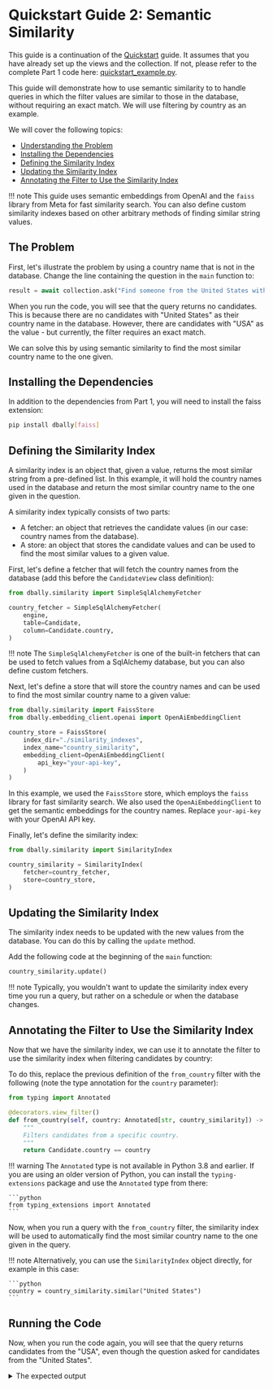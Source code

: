 # Quickstart Guide 2: Semantic Similarity

This guide is a continuation of the [Quickstart](./quickstart.md) guide. It assumes that you have already set up the views and the collection. If not, please refer to the complete Part 1 code here: [quickstart_example.py](quickstart_example.py).

This guide will demonstrate how to use semantic similarity to to handle queries in which the filter values are similar to those in the database, without requiring an exact match. We will use filtering by country as an example.

We will cover the following topics:

- [Understanding the Problem](#the-problem)
- [Installing the Dependencies](#installing-the-dependencies)
- [Defining the Similarity Index](#defining-the-similarity-index)
- [Updating the Similarity Index](#updating-the-similarity-index)
- [Annotating the Filter to Use the Similarity Index](#annotating-the-filter-to-use-the-similarity-index)

!!! note
    This guide uses semantic embeddings from OpenAI and the `faiss` library from Meta for fast similarity search. You can also define custom similarity indexes based on other arbitrary methods of finding similar string values.

## The Problem
First, let's illustrate the problem by using a country name that is not in the database. Change the line containing the question in the `main` function to:

```python
result = await collection.ask("Find someone from the United States with more than 2 years of experience.")
```

When you run the code, you will see that the query returns no candidates. This is because there are no candidates with "United States" as their country name in the database. However, there are candidates with "USA" as the value - but currently, the filter requires an exact match.

We can solve this by using semantic similarity to find the most similar country name to the one given.

## Installing the Dependencies
In addition to the dependencies from Part 1, you will need to install the faiss extension:

```bash
pip install dbally[faiss]
```

## Defining the Similarity Index
A similarity index is an object that, given a value, returns the most similar string from a pre-defined list. In this example, it will hold the country names used in the database and return the most similar country name to the one given in the question.

A similarity index typically consists of two parts:

- A fetcher: an object that retrieves the candidate values (in our case: country names from the database).
- A store: an object that stores the candidate values and can be used to find the most similar values to a given value.

First, let's define a fetcher that will fetch the country names from the database (add this before the `CandidateView` class definition):

```python
from dbally.similarity import SimpleSqlAlchemyFetcher

country_fetcher = SimpleSqlAlchemyFetcher(
    engine,
    table=Candidate,
    column=Candidate.country,
)
```

!!! note
    The `SimpleSqlAlchemyFetcher` is one of the built-in fetchers that can be used to fetch values from a SqlAlchemy database, but you can also define custom fetchers.

Next, let's define a store that will store the country names and can be used to find the most similar country name to a given value:

```python
from dbally.similarity import FaissStore
from dbally.embedding_client.openai import OpenAiEmbeddingClient

country_store = FaissStore(
    index_dir="./similarity_indexes",
    index_name="country_similarity",
    embedding_client=OpenAiEmbeddingClient(
        api_key="your-api-key",
    )
)
```

In this example, we used the `FaissStore` store, which employs the `faiss` library for fast similarity search. We also used the `OpenAiEmbeddingClient` to get the semantic embeddings for the country names. Replace `your-api-key` with your OpenAI API key.

Finally, let's define the similarity index:

```python
from dbally.similarity import SimilarityIndex

country_similarity = SimilarityIndex(
    fetcher=country_fetcher,
    store=country_store,
)
```

## Updating the Similarity Index
The similarity index needs to be updated with the new values from the database. You can do this by calling the `update` method.

Add the following code at the beginning of the `main` function:

```python
country_similarity.update()
```

!!! note
    Typically, you wouldn't want to update the similarity index every time you run a query, but rather on a schedule or when the database changes.

## Annotating the Filter to Use the Similarity Index
Now that we have the similarity index, we can use it to annotate the filter to use the similarity index when filtering candidates by country:

To do this, replace the previous definition of the `from_country` filter with the following (note the type annotation for the `country` parameter):

```python
from typing import Annotated

@decorators.view_filter()
def from_country(self, country: Annotated[str, country_similarity]) -> sqlalchemy.ColumnElement:
    """
    Filters candidates from a specific country.
    """
    return Candidate.country == country
```

!!! warning
    The `Annotated` type is not available in Python 3.8 and earlier. If you are using an older version of Python, you can install the `typing-extensions` package and use the `Annotated` type from there:

    ```python
    from typing_extensions import Annotated
    ```

Now, when you run a query with the `from_country` filter, the similarity index will be used to automatically find the most similar country name to the one given in the query.

!!! note
    Alternatively, you can use the `SimilarityIndex` object directly, for example in this case:

    ```python
    country = country_similarity.similar("United States")
    ```

## Running the Code
Now, when you run the code again, you will see that the query returns candidates from the "USA", even though the question asked for candidates from the "United States".

<details>
  <summary>The expected output</summary>
```
The generated SQL query is: SELECT candidates.name, candidates.country, candidates.years_of_experience, candidates.position, candidates.university, candidates.skills, candidates.tags, candidates.id
FROM candidates
WHERE candidates.country = 'USA' AND candidates.years_of_experience >= 2

Retrieved 1 candidates:
{'name': 'John Smith', 'country': 'USA', 'years_of_experience': 5, 'position': 'Software Engineer', 'university': 'Stanford University', 'skills': 'Java;Python;SQL', 'tags': 'Programming;Team Player', 'id': 1}
```
</details>

That's it! You can apply similar techniques to any other filter that takes a string value.

To see the full example, you can find the code here: [quickstart2_code.py](quickstart2_code.py).

## Next Steps
See the [Tutorial](../tutorial/index.md) for a more in-depth guide on how to use db-ally.
